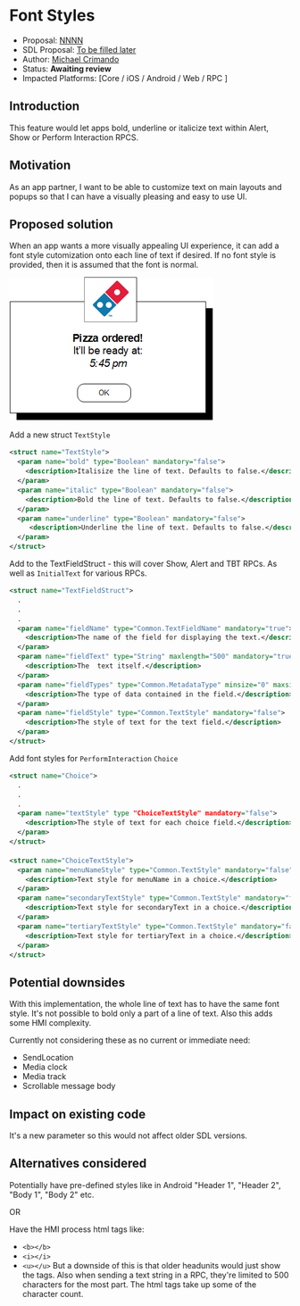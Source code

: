 # Font Styles

* Proposal: [NNNN](NNNN-font-styles.md)
* SDL Proposal: [To be filled later](https://github.com/smartdevicelink/sdl_evolution/blob/master/proposals/)
* Author: [Michael Crimando](https://github.com/MichaelCrimando)
* Status: **Awaiting review**
* Impacted Platforms: [Core / iOS / Android / Web / RPC ]

## Introduction

This feature would let apps bold, underline or italicize text within Alert, Show or Perform Interaction RPCS.

## Motivation

As an app partner, I want to be able to customize text on main layouts and popups so that I can have a visually pleasing and easy to use UI.

## Proposed solution


When an app wants a more visually appealing UI experience,  it can add a font style cutomization onto each line of text if desired.  If no font style is provided, then it is assumed that the font is normal.  

![Example Screen](../assets/proposals/NNNN-font-styles/NNNN-font-styles.png)

Add a new struct `TextStyle`

```xml
<struct name="TextStyle">
  <param name="bold" type="Boolean" mandatory="false">
	<description>Italisize the line of text. Defaults to false.</description>	
  </param>
  <param name="italic" type="Boolean" mandatory="false">
	<description>Bold the line of text. Defaults to false.</description>
  </param>
  <param name="underline" type="Boolean" mandatory="false">
	 <description>Underline the line of text. Defaults to false.</description>
  </param>
</struct>	
```

Add to the TextFieldStruct - this will cover Show, Alert and TBT RPCs. As well as `InitialText` for various RPCs.

```xml
<struct name="TextFieldStruct">
  .
  .
  .
  <param name="fieldName" type="Common.TextFieldName" mandatory="true">
    <description>The name of the field for displaying the text.</description>
  </param>
  <param name="fieldText" type="String" maxlength="500" mandatory="true">
    <description>The  text itself.</description>
  </param>
  <param name="fieldTypes" type="Common.MetadataType" minsize="0" maxsize="5" array="true" mandatory="false">
    <description>The type of data contained in the field.</description>
  </param>
  <param name="fieldStyle" type="Common.TextStyle" mandatory="false">
    <description>The style of text for the text field.</description>
  </param>
</struct>
```
	
Add font styles for `PerformInteraction` `Choice` 

```xml
<struct name="Choice">
  .
  .
  .
  <param name="textStyle" type "ChoiceTextStyle" mandatory="false">
	<description>The style of text for each choice field.</description>
  </param>
</struct>

<struct name="ChoiceTextStyle">
  <param name="menuNameStyle" type="Common.TextStyle" mandatory="false">
	<description>Text style for menuName in a choice.</description>	
  </param>
  <param name="secondaryTextStyle" type="Common.TextStyle" mandatory="false">
	<description>Text style for secondaryText in a choice.</description>	
  </param>
  <param name="tertiaryTextStyle" type="Common.TextStyle" mandatory="false">
	<description>Text style for tertiaryText in a choice.</description>	
  </param>
</struct>							  
```


## Potential downsides

With this implementation, the whole line of text has to have the same font style. It's not possible to bold only a part of a line of text. Also this adds some HMI complexity.

Currently not considering these as no current or immediate need:
- SendLocation
- Media clock
- Media track
- Scrollable message body

## Impact on existing code

It's a new parameter so this would not affect older SDL versions.

## Alternatives considered
Potentially have pre-defined styles like in Android "Header 1", "Header 2", "Body 1", "Body 2" etc.

OR

Have the HMI process html tags like:
- `<b></b>`
- `<i></i>`
- `<u></u>`
But a downside of this is that older headunits would just show the tags. Also when sending a text string in a RPC, they're limited to 500 characters for the most part.  The html tags take up some of the character count.
